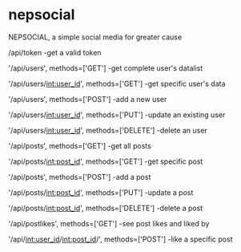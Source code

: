 # nepsocial
NEPSOCIAL, a simple social media for greater cause

/api/token
-get a valid token

'/api/users', methods=['GET']
-get complete user's datalist

'/api/users/<int:user_id>', methods=['GET']
-get specific user's data


'/api/users', methods=['POST']
-add a new user

'/api/users/<int:user_id>', methods=['PUT']
-update an existing user

'/api/users/<int:user_id>', methods=['DELETE']
-delete an user

'/api/posts', methods=['GET']
-get all posts

'/api/posts/<int:post_id>', methods=['GET']
-get specific post

'/api/posts', methods=['POST']
-add a post

'/api/posts/<int:post_id>', methods=['PUT']
-update a post

'/api/posts/<int:post_id>', methods=['DELETE']
-delete a post

'/api/postlikes', methods=['GET']
-see post likes and liked by

'/api/<int:user_id>/<int:post_id>/<action>', methods=['POST']
-like a specific post
